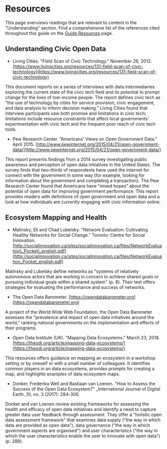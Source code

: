 # Resources

This page overviews readings that are relevant to content in the "Understanding" section. Find a comprehensive list of the references cited throughout this guide on the [Guide Resources](https://civic-switchboard.gitbook.io/guide/guide-resources) page.

## **Understanding Civic Open Data**

* Living Cities. "Field Scan of Civic Technology." November 26, 2012. [https://www.livingcities.org/resources/131-field-scan-of-civic-technology](https://www.livingcities.org/resources/131-field-scan-of-civic-technology)

This document reports on a series of interviews with data intermediaries exploring the current state of the civic tech field and its potential to prompt change for the lives of low-income people. The report defines civic tech as "the use of technology by cities for service provision, civic engagement, and data analysis to inform decision making." Living Cities found that interview participants saw both promise and limitations in civic tech; limitations include resource constraints that affect local governments' experimentation with civic tech and the frequent poor reach of civic tech tools.

* Pew Research Center. “Americans’ Views on Open Government Data.” April 2015. [http://www.pewinternet.org/2015/04/21/open-government-data/](http://www.pewinternet.org/2015/04/21/open-government-data/)

This report presents findings from a 2014 survey investigating public awareness and perception of open data initiatives in the United States. The survey finds that two-thirds of respondents have used the internet for connect with the government in some way \(for example, looking for information about the government and completing a transaction\). The Pew Research Center found that Americans have "mixed hopes" about the potential of open data for improving government performance. This report provides readers with definitions of open government and open data and a look at how individuals are currently engaging with civic information online.

## **Ecosystem Mapping and Health**

* Malinsky, Eli and Chad Lubelsky. "Network Evaluation: Cultivating Healthy Networks for Social Change." Toronto: Centre for Social Innovation. [http://socialinnovation.ca/sites/socialinnovation.ca/files/NetworkEvaluation\_Pocket\_english.pdf](http://socialinnovation.ca/sites/socialinnovation.ca/files/NetworkEvaluation_Pocket_english.pdf)

Malinsky and Lubelsky define networks as "systems of relatively autonomous actors that are working in concern to achieve shared goals or pursuing individual goals within a shared system" \(p. 8\). Their text offers strategies for evaluating the performance and success of networks.

* The Open Data Barometer. [https://opendatabarometer.org](https://opendatabarometer.org)

A project of the World Wide Web Foundation, the Open Data Barometer assesses the "prevalence and impact of open data initiatives around the world," ranking national governments on the implementation and effects of their programs.

* Open Data Institute \(UK\). "Mapping Data Ecosystems." March 23, 2018. [https://theodi.org/article/mapping-data-ecosystems/](https://theodi.org/article/mapping-data-ecosystems/)

This resources offers guidance on mapping an ecosystem in a workshop setting or by oneself or with a small number of colleagues. It identifies common players in an data ecosystems, provides prompts for creating a map, and highlights examples of data ecosystem maps.

* Donker, Frederika Well and Bastiaan van Loenen. "How to Assess the Success of the Open Data Ecosystem?" \_International Journal of Digital Earth \_10, no. 3 \(2017\): 284-306.

Donker and van Loenen review existing frameworks for assessing the health and efficacy of open data initiatives and identify a need to capture greater data user feedback through assessment. They offer a "holistic open data assessment framework" that examines data supply \("the way in which data are provided as open data"\), data governance \("the way in which government aspects are organised"\) and user characteristics \("the way in which the user characteristics enable the user to innovate with open data"\) \(p. 288\).

